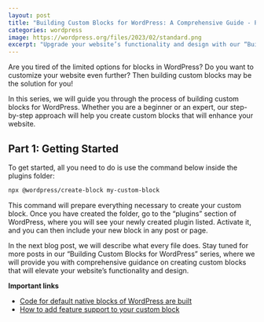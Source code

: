 ```yaml
---
layout: post
title: "Building Custom Blocks for WordPress: A Comprehensive Guide - Part 12"
categories: wordpress
image: https://wordpress.org/files/2023/02/standard.png
excerpt: "Upgrade your website’s functionality and design with our “Building Custom Blocks for WordPress” series. Our step-by-step guide is beginner and expert-friendly, ensuring that everyone can create custom blocks that enhance their website’s capabilities. Get ready to take your WordPress website to the next level!"
---
```


Are you tired of the limited options for blocks in WordPress? Do you want to customize your website even further? Then building custom blocks may be the solution for you!

In this series, we will guide you through the process of building custom blocks for WordPress. Whether you are a beginner or an expert, our step-by-step approach will help you create custom blocks that will enhance your website.

## Part 1: Getting Started

To get started, all you need to do is use the command below inside the plugins folder:

```sh
npx @wordpress/create-block my-custom-block
```

This command will prepare everything necessary to create your custom block. Once you have created the folder, go to the “plugins” section of WordPress, where you will see your newly created plugin listed. Activate it, and you can then include your new block in any post or page.

In the next blog post, we will describe what every file does. Stay tuned for more posts in our “Building Custom Blocks for WordPress” series, where we will provide you with comprehensive guidance on creating custom blocks that will elevate your website’s functionality and design.

**Important links**
* [Code for default native blocks of WordPress are built](https://github.com/WordPress/gutenberg/blob/trunk/packages/block-library/src/image/edit.js)
* [How to add feature support to your custom block](https://developer.wordpress.org/block-editor/reference-guides/block-api/block-supports/)